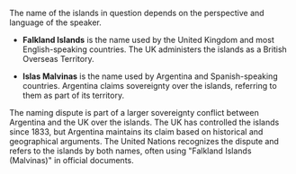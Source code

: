The name of the islands in question depends on the perspective and language of the speaker. 

- **Falkland Islands** is the name used by the United Kingdom and most English-speaking countries. The UK administers the islands as a British Overseas Territory.

- **Islas Malvinas** is the name used by Argentina and Spanish-speaking countries. Argentina claims sovereignty over the islands, referring to them as part of its territory.

The naming dispute is part of a larger sovereignty conflict between Argentina and the UK over the islands. The UK has controlled the islands since 1833, but Argentina maintains its claim based on historical and geographical arguments. The United Nations recognizes the dispute and refers to the islands by both names, often using "Falkland Islands (Malvinas)" in official documents.